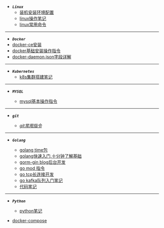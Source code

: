 - ***```Linux```***
  - [装机安装环境配置](note/fedora装机后环境配置.md)
  - [linux操作笔记](note/linux-learn.md)
  - [linux常用命令](linux/often_use_common.md)

---

- ***```Docker```***
 - [docker-ce安装](note/docker-ce.md)
 - [docker基础安装操作指令](note/docker.md)
 - [docker-daemon.json字段详解](note/daemon.json.md)
 
---

- ***```Kubernetes```***
  - [k8s集群搭建笔记](note/kubernetes.md)
  
--- 

- ***```MYSQL```***

  - [mysql基本操作指令](note/mysql.md)
 
---
  
- ***```git```***

  - [*git常用指令*](note/git-learn.md)
  
---
  
- ***```Golang```***

   - [golang time包](golang/time.md) 
   - [golang快速入门,十分钟了解基础](note/golang.md)
   - [gorm-gin blog后台开发](https://github.com/olongfen/gorm-gin)    
   - [go mod 指令](note/gomod.md)
   - [go tcp长连接开发](note/gotcp.md)
   - [go kafka队列入门笔记](note/go-kafka.md)
   - [代码笔记](https://github.com/olongfen/note)
   
---

- ***```Python```***

  - [python笔记](note/python.md)

- [docker-compose](https://github.com/olongfen/docker-compose.yaml)
